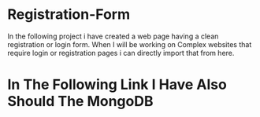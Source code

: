# Registration-Form
In the following project i have created a web page having a clean registration or login form. When I will be working on Complex websites that require login or registration pages i can directly import that from here.
# In The Following Link I Have Also Should The MongoDB 
